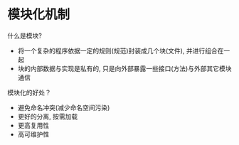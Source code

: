 # 模块化机制

什么是模块?

* 将一个复杂的程序依据一定的规则(规范)封装成几个块(文件), 并进行组合在一起
* 块的内部数据与实现是私有的, 只是向外部暴露一些接口(方法)与外部其它模块通信

模块化的好处？

* 避免命名冲突(减少命名空间污染)
* 更好的分离, 按需加载
* 更高复用性
* 高可维护性
